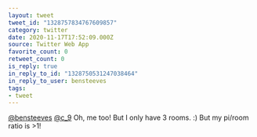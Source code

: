 ```yaml
---
layout: tweet
tweet_id: "1328757834767609857"
category: twitter
date: 2020-11-17T17:52:09.000Z
source: Twitter Web App
favorite_count: 0
retweet_count: 0
is_reply: true
in_reply_to_id: "1328750531247038464"
in_reply_to_user: bensteeves
tags:
- tweet
---
```


[@bensteeves](https://twitter.com/@bensteeves) [@c_9](https://twitter.com/@c_9) Oh, me too! But I only have 3 rooms. :) But my pi/room ratio is &gt;1!
